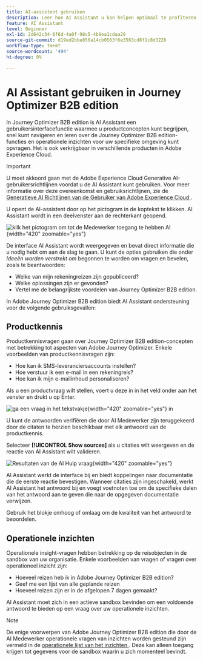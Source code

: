 ```yaml
---
title: AI-assistent gebruiken
description: Leer hoe AI Assistant u kan helpen optimaal te profiteren van de Journey Optimizer B2B edition-mogelijkheden.
feature: AI Assistant
level: Beginner
exl-id: 2d642c34-6f6d-4a0f-98c5-4b9ea1cdaa29
source-git-commit: d19ed2bbe850a14cb0563f6e3563cd8f1c8d3226
workflow-type: tm+mt
source-wordcount: '494'
ht-degree: 0%

---
```


# AI Assistant gebruiken in Journey Optimizer B2B edition

In Journey Optimizer B2B edition is AI Assistant een gebruikersinterfacefunctie waarmee u productconcepten kunt begrijpen, snel kunt navigeren en leren over de Journey Optimizer B2B edition-functies en operationele inzichten voor uw specifieke omgeving kunt opvragen. Het is ook verkrijgbaar in verschillende producten in Adobe Experience Cloud.

>[!IMPORTANT]
>
>U moet akkoord gaan met de Adobe Experience Cloud Generative AI-gebruikersrichtlijnen voordat u de AI Assistant kunt gebruiken. Voor meer informatie over deze overeenkomst en gebruiksrichtlijnen, zie de [ Generatieve AI Richtlijnen van de Gebruiker van Adobe Experience Cloud ](https://www.adobe.com/legal/licenses-terms/adobe-dx-gen-ai-user-guidelines.html).

U opent de AI-assistent door op het pictogram in de koptekst te klikken. AI Assistant wordt in een deelvenster aan de rechterkant geopend.

![ klik het pictogram om tot de Medewerker toegang te hebben AI ](./assets/ai-assistant-icon-displayed.png){width="420" zoomable="yes"}

De interface AI Assistant wordt weergegeven en bevat direct informatie die u nodig hebt om aan de slag te gaan. U kunt de opties gebruiken die onder _Ideeën worden verstrekt om_ begonnen te worden om vragen en bevelen, zoals te beantwoorden:

* Welke van mijn rekeningreizen zijn gepubliceerd?
* Welke oplossingen zijn er gevonden?
* Vertel me de belangrijkste voordelen van Journey Optimizer B2B edition.

In Adobe Journey Optimizer B2B edition biedt AI Assistant ondersteuning voor de volgende gebruiksgevallen:

## Productkennis

Productkennisvragen gaan over Journey Optimizer B2B edition-concepten met betrekking tot aspecten van Adobe Journey Optimizer. Enkele voorbeelden van productkennisvragen zijn:

* Hoe kan ik SMS-leveranciersaccounts instellen?
* Hoe verstuur ik een e-mail in een rekeningreis?
* Hoe kan ik mijn e-mailinhoud personaliseren?

Als u een productvraag wilt stellen, voert u deze in in het veld onder aan het venster en drukt u op Enter.

![ ga een vraag in het tekstvakje ](./assets/ai-assistant-ask-question.png){width="420" zoomable="yes"} in

U kunt de antwoorden verifiëren die door AI Medewerker zijn teruggekeerd door de citaten te herzien beschikbaar met elk antwoord van de productkennis.

Selecteer **[!UICONTROL Show sources]** als u citaties wilt weergeven en de reactie van AI Assistant wilt valideren.

![ Resultaten van de AI Hulp vraag ](./assets/ai-assistant-answer.png){width="420" zoomable="yes"}

AI Assistant werkt de interface bij en biedt koppelingen naar documentatie die de eerste reactie bevestigen. Wanneer citaties zijn ingeschakeld, werkt AI Assistant het antwoord bij en voegt voetnoten toe om de specifieke delen van het antwoord aan te geven die naar de opgegeven documentatie verwijzen.

Gebruik het blokje omhoog of omlaag om de kwaliteit van het antwoord te beoordelen.

## Operationele inzichten

Operationele insight-vragen hebben betrekking op de reisobjecten in de sandbox van uw organisatie. Enkele voorbeelden van vragen of vragen over operationeel inzicht zijn:

* Hoeveel reizen heb ik in Adobe Journey Optimizer B2B edition?
* Geef me een lijst van alle geplande reizen
* Hoeveel reizen zijn er in de afgelopen 7 dagen gemaakt?

AI Assistant moet zich in een actieve sandbox bevinden om een voldoende antwoord te bieden op een vraag over uw operationele inzichten.

>[!NOTE]
>
>De enige voorwerpen van Adobe Journey Optimizer B2B edition die door de AI Medewerker operationele vragen van inzichten worden gesteund zijn vermeld in de [ operationele lijst van het inzichten ](./ai-assistant-overview.md#operational-insights). Deze kan alleen toegang krijgen tot gegevens voor de sandbox waarin u zich momenteel bevindt.

<!-- Select to view an example of an operational insights question.

In the following example, AI Assistant receives the following query: _Show me dataflows that were created using the Amazon S3 source._

screen

AI Assistant responds with a table list of your dataflows and their corresponding IDs. Click the _Download_ icon ( Download icon ) to download the table as a CSV file. To view the entire table, click the _Expand_ icon ( Expand icon ).

screen

An expanded view of the table appears, providing you with a more comprehensive list of dataflows based on the parameters of your query.

screen

When prompted with an operational insights question, AI Assistant provides an explanation of how it computed the answer. In the following example, AI Assistant outlines the steps it took in order to identify the dataflows that were created using the Amazon S3 source.

screen

You can also provide filters and modifications to your questions, and you can instruct AI Assistant to render its findings based on the filters that you include. For example, you can ask AI Assistant to show you a trend of the count of segment definitions in the order of their created date, remove segment definitions with zero total profiles, and use month names instead of integers when displaying the data.

### Verify operational insights responses

You can verify each response related to operational insights questions using an SQL query that AI Assistant provides.

Select to view example of verifying operational insights responses

After receiving an answer for an operational insights question, click **[!UICONTROL Show sources]** and then select **[!UICONTROL View source query]**.

screen

When queried with an operational insights question, AI Assistant provides an SQL query that you can use to verify the process that it took to compute its answer. This source query is for verification purposes only and is not supported on Query Service.

screen  

 -->
